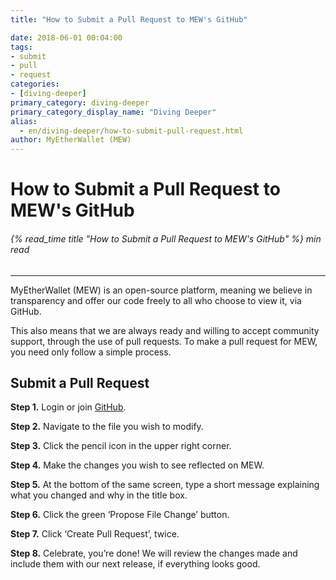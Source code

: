 ```yaml
---
title: "How to Submit a Pull Request to MEW's GitHub"

date: 2018-06-01 00:04:00
tags:
- submit
- pull
- request
categories:
- [diving-deeper]
primary_category: diving-deeper
primary_category_display_name: "Diving Deeper"
alias:
  - en/diving-deeper/how-to-submit-pull-request.html
author: MyEtherWallet (MEW)
---
```


# **How to Submit a Pull Request to MEW's GitHub**

###### {% read_time title "How to Submit a Pull Request to MEW's GitHub" %} min read

* * *

MyEtherWallet (MEW) is an open-source platform, meaning we believe in transparency and offer our code freely to all who choose to view it, via GitHub. 

This also means that we are always ready and willing to accept community support, through the use of pull requests. To make a pull request for MEW, you need only follow a simple process.

## **Submit a Pull Request**

**Step 1.** Login or join [GitHub][gitHub]. 

**Step 2.** Navigate to the file you wish to modify.

**Step 3.** Click the pencil icon in the upper right corner.

**Step 4.** Make the changes you wish to see reflected on MEW.

**Step 5.** At the bottom of the same screen, type a short message explaining what you changed and why in the title box. 

**Step 6.** Click the green ‘Propose File Change’ button.

**Step 7.** Click ‘Create Pull Request’, twice.

**Step 8.** Celebrate, you’re done! We will review the changes made and include them with our next release, if everything looks good.

[gitHub]: https://github.com/MyEtherWallet
